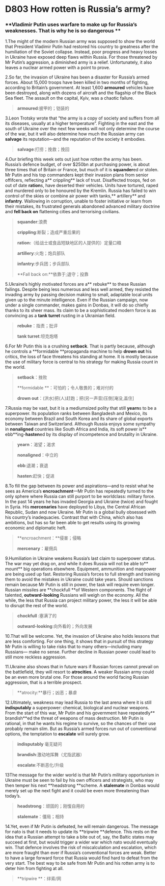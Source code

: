# D803 How rotten is Russia’s army?
### **Vladimir Putin uses warfare to make up for Russia’s weaknesses. That is why he is so dangerous **
1.The might of the modern Russian army was supposed to show the world that President Vladimir Putin had restored his country to greatness after the humiliation of the Soviet collapse. Instead, poor progress and heavy losses in Ukraine have exposed deep flaws within Russia. For those threatened by Mr Putin’s aggression, a diminished army is a relief. Unfortunately, it also leaves a nuclear­ armed power with a point to prove.

2.So far, the invasion of Ukraine has been a disaster for Russia’s armed forces. About 15,000 troops have been killed in two months of fighting, according to Britain’s government. At least 1,600 **armoured** vehicles have been destroyed, along with dozens of aircraft and the flagship of the Black Sea fleet. The assault on the capital, Kyiv, was a chaotic failure.

> **armoured**:披甲的；铠装的
 > 

3.Leon Trotsky wrote that “the army is a copy of society and suffers from all its diseases, usually at a higher temperature”. Fighting in the east and the south of Ukraine over the next few weeks will not only determine the course of the war, but it will also determine how much the Russian army can **salvage** its reputation—and the reputation of the society it embodies.

> **salvage**:打捞；挽救；挽回
 > 

4.Our briefing this week sets out just how rotten the army has been. Russia’s defence budget, of over $250bn at purchasing power, is about three times that of Britain or France, but much of it is **squander**ed or stolen. Mr Putin and his top commanders kept their invasion plans from senior offifcers, reflecting a** crippling** lack of trust. Disaffected troops, fed on out­ of­ date **ration**s, have deserted their vehicles. Units have tortured, raped and murdered only to be honoured by the Kremlin. Russia has failed to win control of the skies or combine air power with tanks,** artillery** and **infantry**. Wallowing in corruption, unable to foster initiative or learn from their mistakes, its frustrated generals abandoned advanced military doctrine and **fell back on** flattening cities and terrorising civilians.

> **squander**:浪费
 > 
> **crippling**:断裂；造成严重后果的
 > 
> **ration:**（给战士或食品短缺地区的人提供的）定量口粮
 > 
> **artillery**:火炮；炮兵部队
 > 
> **infantry**:步兵团；步兵部队
 > 
> **Fall back on:**依靠于;退守；投靠
 > 

5.Ukraine’s highly motivated forces are a** rebuke** to these Russian failings. Despite being less numerous and less well armed, they resisted the invading army by passing decision ­making to small, adaptable local units given up ­to­ the ­minute intelligence. Even if the Russian campaign, now under a single commander, makes gains in Donbas, it will do so chiefly thanks to its sheer mass. Its claim to be a sophisticated modern force is as convincing as a **tank turret** rusting in a Ukrainian field.

> **rebuke**：指责；批评
 > 
> **tank turret**:坦克炮塔
 > 

6.For Mr Putin this is a crushing **setback**. That is partly because, although he controls a **formidable **propaganda machine to help **drown out** his critics, the loss of face threatens his standing at home. It is mostly because the use of military force is central to his strategy for making Russia count in the world.

> **setback**：挫败
 > 
> **formidable **：可怕的；令人敬畏的；难对付的
 > 
> **drown out**：(洪水)把(人)赶跑；把(另一声音)压倒[淹没,盖住]
 > 

7.Russia may be vast, but it is a medium­sized polity that still **yearn**s to be a superpower. Its population ranks between Bangladesh and Mexico, its economy between Brazil and South Korea and its share of global exports between Taiwan and Switzerland. Although Russia enjoys some sympathy in **non­aligned** countries like South Africa and India, its soft power is** ebb**ing-**hasten**ed by its display of incompetence and brutality in Ukraine.

> **yearn**：渴望；渴求
 > 
> **non­aligned**：中立的
 > 
> **ebb**:退潮；衰退
 > 
> **hasten**:赶快；促进
 > 

8.To fill the gap between its power and aspirations—and to resist what he sees as America’s **encroachment**—Mr Putin has repeatedly turned to the only sphere where Russia can still purport to be world­class: military force. In the past 14 years he has invaded Georgia and Ukraine (twice) and fought in Syria. His **mercenaries** have deployed to Libya, the Central African Republic, Sudan and now Ukraine. Mr Putin is a global bully obsessed with his country’s inadequacies. Contrast that with China, which also has ambitions, but has so far been able to get results using its growing economic and diplomatic heft.

> **encroachment：**侵害；侵略
 > 
> **mercenary**：雇佣兵
 > 

9.Humiliation in Ukraine weakens Russia’s last claim to superpower status. The war may yet drag on, and while it does Russia will not be able to** mount** big operations elsewhere. Equipment, ammunition and manpower are being used up fast. Restoring Russia’s forces to full strength and training them to avoid the mistakes in Ukraine could take years. Should sanctions remain because Mr Putin is still in power, the task will require even longer. Russian missiles are **chock­full **of Western components. The flight of talented, **outward-­looking** Russians will weigh on the economy. All the while, the less that Russia can project military power, the less it will be able to disrupt the rest of the world.

> **chock­full** :塞满了的
 > 
> **outward-­looking**:向外看的；外向发展
 > 

10.That will be welcome. Yet, the invasion of Ukraine also holds lessons that are less comforting. For one thing, it shows that in pursuit of this strategy Mr Putin is willing to take risks that to many others—including many Russians— make no sense. Further decline in Russian power could lead to still more reckless aggression.

11.Ukraine also shows that in future wars if Russian forces cannot prevail on the battlefield, they will resort to **atrocities**. A weaker Russian army could be an even more brutal one. For those around the world facing Russian aggression, that is a terrible prospect.

> **atrocity:**暴行；凶恶；暴虐
 > 

12.Ultimately, weakness may lead Russia to the last arena where it is still **indisputably** a superpower: chemical, biological and nuclear weapons. From the start of this war, Mr Putin and his government have repeatedly** brandish**ed the threat of weapons of mass destruction. Mr Putin is rational, in that he wants his regime to survive, so the chances of their use probably remain slim. But as Russia’s armed forces run out of conventional options, the temptation to **escalate** will surely grow.

> **indisputably** 毫无疑问
 > 
> **brandish**:激动地挥舞（尤指武器）
 > 
> **escalate**:不断恶化/升级
 > 

13The message for the wider world is that Mr Putin’s military opportunism in Ukraine must be seen to fail by his own officers and strategists, who may then temper his next **headstrong **scheme. A **stalemate** in Donbas would merely set up the next fight and it could be even more threatening than today’s.

> **headstrong**：顽固的；刚愎自用的
 > 
> **stalemate**：僵局；相持
 > 

14.Yet, even if Mr Putin is defeated, he will remain dangerous. The message for nato is that it needs to update its **tripwire **defence. This rests on the idea that a Russian attempt to take a bite out of, say, the Baltic states may succeed at first, but would trigger a wider war which nato would eventually win. That defence involves the risk of miscalculation and escalation, which are more fraught than ever if Russia’s conventional forces are weak. Better to have a large forward force that Russia would find hard to defeat from the very start. The best way to be safe from Mr Putin and his rotten army is to deter him from fighting at all.

> **tripwire **：绊索/网
 > 

